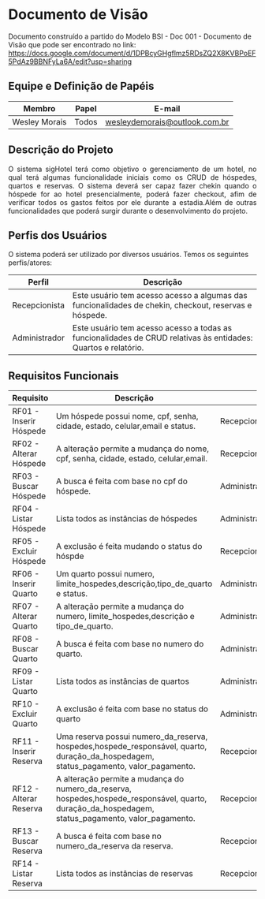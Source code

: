 # Documento de Visão

Documento construído a partido do Modelo BSI - Doc 001 - Documento de Visão que pode ser encontrado no link: https://docs.google.com/document/d/1DPBcyGHgflmz5RDsZQ2X8KVBPoEF5PdAz9BBNFyLa6A/edit?usp=sharing

## Equipe e Definição de Papéis

| Membro          | Papel    | E-mail                         |
| --------------- | -------- | ------------------------------ |
| Wesley Morais   | Todos    | wesleydemorais@outlook.com.br  |


## Descrição do Projeto

<p align="justify">O sistema sigHotel terá como objetivo o gerenciamento de um hotel, no qual terá algumas funcionalidade iniciais como os CRUD de hóspedes, quartos e reservas. O sistema deverá ser capaz fazer chekin quando o hóspede for ao hotel presencialmente, poderá fazer checkout, afim de verificar todos os gastos feitos por ele durante a estadia.Além de outras funcionalidades que poderá surgir durante o desenvolvimento do projeto.</p>

## Perfis dos Usuários

O sistema poderá ser utilizado por diversos usuários. Temos os seguintes perfis/atores:

Perfil        | Descrição                                                                                                                                             |
------------- | ----------------------------------------------------------------------------------------------------------------------------------------------------- |
Recepcionista | Este usuário tem acesso acesso a algumas das funcionalidades de chekin, checkout, reservas e hóspede.
Administrador | Este usuário tem acesso acesso a todas as funcionalidades de CRUD relativas às entidades: Quartos e relatório.


## Requisitos Funcionais

Requisito                         | Descrição   | Ator       |
--------------------------------- | ----------- | ---------- |
RF01 - Inserir Hóspede            | Um hóspede possui nome, cpf, senha, cidade, estado, celular,email e status. | Recepcionista
RF02 - Alterar Hóspede            | A alteração permite a mudança do nome, cpf, senha, cidade, estado, celular,email. | Recepcionista
RF03 - Buscar Hóspede             | A busca é feita com base no cpf do hóspede. | Administrador/Recepcionista
RF04 - Listar Hóspede             | Lista todos as instâncias de hóspedes  | Administrador/Recepcionista
RF05 - Excluir Hóspede            | A exclusão é feita mudando o status do hóspde | Recepcionista
RF06 - Inserir Quarto             | Um quarto possui numero, limite_hospedes,descrição,tipo_de_quarto e status. | Administrador
RF07 - Alterar Quarto             | A alteração permite a mudança do numero, limite_hospedes,descrição e tipo_de_quarto. | Administrador
RF08 - Buscar Quarto              | A busca é feita com base no numero do quarto. | Administrador 
RF09 - Listar Quarto              | Lista todos as instâncias de quartos | Administrador
RF10 - Excluir Quarto             | A exclusão é feita com base no status do quarto | Administrador
RF11 - Inserir Reserva            | Uma reserva possui numero_da_reserva, hospedes,hospede_responsável, quarto, duração_da_hospedagem, status_pagamento, valor_pagamento. | Recepcionista
RF12 - Alterar Reserva            | A alteração permite a mudança do numero_da_reserva, hospedes,hospede_responsável, quarto, duração_da_hospedagem, status_pagamento, valor_pagamento. | Recepcionista
RF13 - Buscar Reserva             | A busca é feita com base no numero_da_reserva da reserva. | Recepcionista
RF14 - Listar Reserva             | Lista todos as instâncias de reservas | Recepcionista


